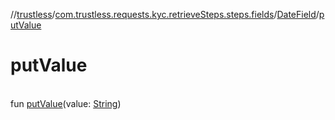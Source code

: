 //[trustless](../../../index.md)/[com.trustless.requests.kyc.retrieveSteps.steps.fields](../index.md)/[DateField](index.md)/[putValue](put-value.md)

# putValue

\
fun [putValue](put-value.md)(value: [String](https://kotlinlang.org/api/latest/jvm/stdlib/kotlin/-string/index.html))

